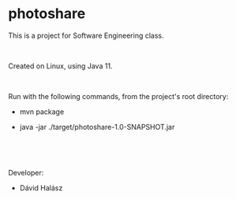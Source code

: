 # photoshare
This is a project for Software Engineering class.

&nbsp;

Created on Linux, using Java 11.

&nbsp;

Run with the following commands, from the project's root directory:

* mvn package

* java -jar ./target/photoshare-1.0-SNAPSHOT.jar

&nbsp;

&nbsp;

Developer:

- Dávid Halász
